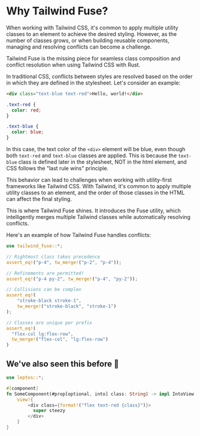 # Why Tailwind Fuse?

When working with Tailwind CSS, it's common to apply multiple utility classes to an element to achieve the desired styling. However, as the number of classes grows, or when building reusable components, managing and resolving conflicts can become a challenge. 

Tailwind Fuse is the missing piece for seamless class composition and conflict resolution when using Tailwind CSS with Rust.

In traditional CSS, conflicts between styles are resolved based on the order in which they are defined in the stylesheet. Let's consider an example:

```html
<div class="text-blue text-red">Hello, world!</div>
```

```css
.text-red {
  color: red;
}

.text-blue {
  color: blue;
}
```

In this case, the text color of the `<div>` element will be blue, even though both `text-red` and `text-blue` classes are applied. This is because the `text-blue` class is defined later in the stylesheet, NOT in the html element, and CSS follows the "last rule wins" principle.

This behavior can lead to challenges when working with utility-first frameworks like Tailwind CSS. With Tailwind, it's common to apply multiple utility classes to an element, and the order of those classes in the HTML can affect the final styling.

This is where Tailwind Fuse shines. It introduces the Fuse utility, which intelligently merges multiple Tailwind classes while automatically resolving conflicts. 

Here's an example of how Tailwind Fuse handles conflicts:

```rust
use tailwind_fuse::*;

// Rightmost class takes precedence
assert_eq!("p-4", tw_merge!("p-2", "p-4"));

// Refinements are permitted!
assert_eq!("p-4 py-2", tw_merge!("p-4", "py-2"));

// Collisions can be complex
assert_eq!(
    "stroke-black stroke-1",
    tw_merge!("stroke-black", "stroke-1")
);

// Classes are unique per prefix
assert_eq!(
  "flex-col lg:flex-row",
  tw_merge!("flex-col", "lg:flex-row")
)

```

## We've also seen this before 🤮

```rust
use leptos::*;

#[component]
fn SomeComponent(#prop[optional, into] class: String) -> impl IntoView {
    view!{
        <div class={format!("flex text-red {class}")}>
          super steezy
        </div>
    }
}
```
